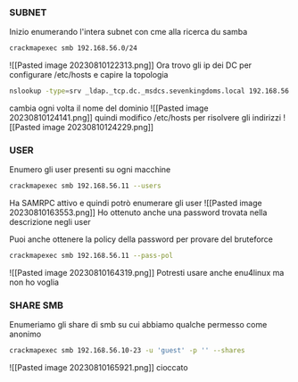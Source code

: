 ### **SUBNET**
Inizio enumerando l'intera subnet con cme alla ricerca du samba
```bash
crackmapexec smb 192.168.56.0/24
```
![[Pasted image 20230810122313.png]]
Ora trovo gli ip dei DC per configurare /etc/hosts e capire la topologia
```bash
nslookup -type=srv _ldap._tcp.dc._msdcs.sevenkingdoms.local 192.168.56.10
```
cambia ogni volta il nome del dominio
![[Pasted image 20230810124141.png]]
quindi modifico /etc/hosts per risolvere gli indirizzi
![[Pasted image 20230810124229.png]]

### **USER**
Enumero gli user presenti su ogni macchine
```bash
crackmapexec smb 192.168.56.11 --users
```
Ha SAMRPC attivo e quindi potrò enumerare gli user
![[Pasted image 20230810163553.png]]
Ho ottenuto anche una password trovata nella descrizione negli user

Puoi anche ottenere la policy della password per provare del bruteforce
```bash
crackmapexec smb 192.168.56.11 --pass-pol
```
![[Pasted image 20230810164319.png]]
Potresti usare anche enu4linux ma non ho voglia

### **SHARE SMB**
Enumeriamo gli share di smb su cui abbiamo qualche permesso come anonimo
```bash
crackmapexec smb 192.168.56.10-23 -u 'guest' -p '' --shares
```
![[Pasted image 20230810165921.png]]
cioccato
